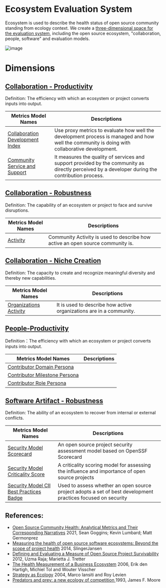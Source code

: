 # Ecosystem Evaluation System

Ecosystem is used to describe the health status of open source community standing from ecology context. We create a [three-dimensional space for the evaluation system](https://oss-compass.org/blog/2023/12/08/open-source-eco2/open-source-eco2), including the open source ecosystem, "collaboration, people, software" and evaluation models.

![image](https://github.com/oss-compass/docs/assets/53640896/49b62460-f642-4b96-89ec-7775ce81d528)

# Dimensions

## [**Collaboration - Productivity**](./collaboration/productivity/README.md)
Definition: The efficiency with which an ecosystem or project converts inputs into output.

Metrics Model Names | Descriptions 
--- | --- 
[Collaboration Development Index](./collaboration/productivity/collaboration-development-index.md#collaboration-development-index) | Use proxy metrics to evaluate how well the development process is managed and how well the community is doing with collaborative development.
[Community Service and Support](./collaboration/productivity/community-service-and-support.md#community-service-and-support) | It measures the quality of services and support provided by the community as directly perceived by a developer during the contribution process.

## [**Collaboration - Robustness**](./collaboration/robustness/README.md)
Definition: The capability of an ecosystem or project to face and survive disruptions.

Metrics Model Names | Descriptions 
--- | --- 
[Activity](./collaboration/robustness/activity.md#activity) | Community Activity is used to describe how active an open source community is.


## [**Collaboration - Niche Creation**](./collaboration/niche-creation/README.md)
Definition: The capacity to create and recognize meaningful diversity and thereby new capabilities.

Metrics Model Names | Descriptions 
--- | --- 
[Organizations Activity](./collaboration/niche-creation/organization-activity.md#organizations-activity) | It is used to describe how active organizations are in a community.

## [**People-Productivity**](./people/productivity/README.md)

Definition：The efficiency with which an ecosystem or project converts inputs into output.

Metrics Model Names | Descriptions 
--- | --- 
| [Contributor Domain Persona](./people/productivity/contributor-domain-persona.md) |  |
| [Contributor Milestone Persona](./people/productivity/contributor-milestone-persona.md) |  |
| [Contributor Role Persona](./people/productivity/contributor-role-persona.md) |  |

## [**Software Artifact - Robustness**](./software_artifact/robustness/README.md)

Definition: The ability of an ecosystem to recover from internal or external conflicts.

| Metrics Model Names | Descriptions |
| --- | --- |
| [Security Model Scorecard](./software_artifact/robustness/scorecard.md) | An open source project security assessment model based on OpenSSF Scorecard |
| [Security Model Criticality Score](./software_artifact/robustness/criticality_score.md) | A criticality scoring model for assessing the influence and importance of open source projects  |
| [Security Model CII Best Practices Badge](./software_artifact/robustness/cii_best_badge.md) | Used to assess whether an open source project adopts a set of best development practices focused on security |


## References:
* [Open Source Community Health: Analytical Metrics and Their Corresponding Narratives](https://ieeexplore.ieee.org/abstract/document/9474775) 2021, Sean Goggins; Kevin Lumbard; Matt Germonprez
* [Measuring the health of open source software ecosystems: Beyond the scope of project health](https://www.sciencedirect.com/science/article/pii/S0950584914000871) 2014, SlingerJansen
* [Defining and Evaluating a Measure of Open Source Project Survivability](https://ieeexplore.ieee.org/abstract/document/6127835) 2012, Uzma Raja; Marietta J. Tretter
* [The Health Measurement of a Business Ecosystem](https://www.researchgate.net/profile/Erik-Hartigh/publication/288583566_Measuring_the_health_of_a_business_ecosystem/links/57b6ef7a08ae2fc031fd87d3/Measuring-the-health-of-a-business-ecosystem.pdf) 2006, Erik den Hartigh, Michiel Tol and Wouter Visscher
* [Strategy as Ecology](https://hbr.org/2004/03/strategy-as-ecology) 2004, Marco Iansiti and Roy Levien
* [Predators and prey: a new ecology of competition ](http://blogs.harvard.edu/jim/files/2010/04/Predators-and-Prey.pdf) 1993, James F. Moore
